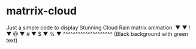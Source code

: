 # matrrix-cloud
Just a simple code to display Stunning Cloud Rain matrix animation.
          ▼
          ▼
!         ▼
  @       ▼
    #     ▼
      $   ▼
        % ▼
^^^^^^^^^^^^^^^^^^^^ (Black background with green text)
